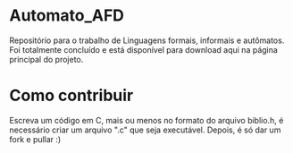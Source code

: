 # Automato_AFD
Repositório para o trabalho de Linguagens formais, informais e autômatos.
Foi totalmente concluído e está disponível para download aqui na página principal do projeto.

# Como contribuir
Escreva um código em C, mais ou menos no formato do arquivo biblio.h, é necessário criar um arquivo ".c" que seja executável. Depois, é só dar um fork e pullar :)



